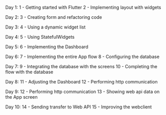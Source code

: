 Day 1: 
1 - Getting started with Flutter
2 - Implementing layout with widgets

Day 2: 
3 - Creating form and refactoring code

Day 3: 
4 - Using a dynamic widget list

Day 4:
5 - Using StatefulWidgets

Day 5:
6 - Implementing the Dashboard

Day 6:
7 - Implementing the entire App flow
8 - Configuring the database

Day 7:
9 - Integrating the database with the screens
10 - Completing the flow with the database

Day 8:
11 - Adjusting the Dashboard
12 - Performing http communication

Day 9:
12 - Performing http communication
13 - Showing web api data on the App screen

Day 10:
14 - Sending transfer to Web API
15 - Improving the webclient